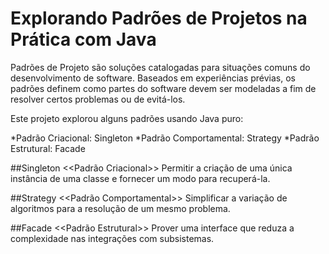 # Explorando Padrões de Projetos na Prática com Java

Padrões de Projeto são soluções catalogadas para situações comuns do desenvolvimento de software. Baseados em experiências prévias, os padrões definem como partes do software devem ser modeladas a fim de resolver certos problemas ou de evitá-los.

Este projeto explorou alguns padrões usando Java puro:

*Padrão Criacional: Singleton
*Padrão Comportamental: Strategy
*Padrão Estrutural: Facade

##Singleton
<<Padrão Criacional>>
Permitir a criação de uma única instância de uma classe e fornecer um modo para recuperá-la.

##Strategy
<<Padrão Comportamental>>
Simplificar a variação de algoritmos para a resolução de um mesmo problema.

##Facade
<<Padrão Estrutural>>
Prover uma interface que reduza a complexidade nas integrações com subsistemas.

